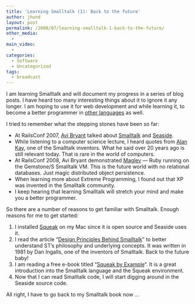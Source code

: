 ```yaml
---
title: 'Learning Smalltalk (1): Back to the future'
author: jhund
layout: post
permalink: /2008/07/learning-smalltalk-1-back-to-the-future/
other_media:
  - 
main_video:
  - 
categories:
  - Software
  - Uncategorized
tags:
  - broadcast
---
```

I am learning Smalltalk and will document my progress in a series of blog posts. I have heard too many interesting things about it to ignore it any longer. I am hoping to use it for web development and while learning it, to become a better programmer in [other languages][1] as well.

<!--more-->

I tried to remember what the stepping stones have been so far:

  * At RailsConf 2007, [Avi Bryant][2] talked about [Smalltalk][3] and [Seaside][4].
  * While listening to a computer science lecture, I heard quotes from [Alan Kay][5], one of the Smalltalk inventors. What he said over 20 years ago is still relevant today. That is rare in the world of computers.
  * At RailsConf 2008, Avi Bryant demonstrated [Maglev][6] — Ruby running on the Gemstone/S Smalltalk VM. This is the future world with no relational databases. Just magic distributed object persistence.
  * When learning more about Extreme Programming, I found out that XP was invented in the Smalltalk community.
  * I keep hearing that learning Smalltalk will stretch your mind and make you a better programmer.

So there are a number of reasons to get familiar with Smalltalk. Enough reasons for me to get started:

  1. I installed [Squeak][7] on my Mac since it is open source and Seaside uses it.
  2. I read the article &#8220;[Design Principles Behind Smalltalk][8]&#8221; to better understand ST&#8217;s philosophy and underlying concepts. It was written in 1981 by Dan Ingalls, one of the inventors of Smalltalk. Back to the future baby!
  3. I am reading a free e-book titled &#8220;[Squeak by Example][9]&#8220;. It is a great introduction into the Smalltalk language and the Squeak environment.
  4. Now that I can read Smalltalk code, I will start digging around in the Seaside source code.

All right, I have to go back to my Smalltalk book now …

 [1]: http://www.ruby-lang.org/
 [2]: http://www.avibryant.com/
 [3]: http://en.wikipedia.org/wiki/Smalltalk
 [4]: http://www.seaside.st/
 [5]: http://en.wikipedia.org/wiki/Alan_Kay
 [6]: http://ruby.gemstone.com/
 [7]: http://www.squeak.org/Download/
 [8]: http://users.ipa.net/%7Edwighth/smalltalk/byte_aug81/design_principles_behind_smalltalk.html
 [9]: http://www.iam.unibe.ch/~scg/SBE/